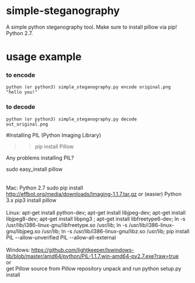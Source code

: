 # simple-steganography
A simple python steganography tool. Make sure to install pillow via pip! Python 2.7.

# usage example

### to encode
<code>python (or python3) simple_steganography.py encode original.png "hello you!"</code>

### to decode
<code>python (or python3) simple_steganography.py decode out_original.png</code>

#Installing PIL (Python Imaging Library)
>> pip install Pillow

Any problems installing PIL?

sudo easy_install pillow
<br>
<br>
<br>
Mac:
Python 2.7
sudo pip install http://effbot.org/media/downloads/Imaging-1.1.7.tar.gz
or (easier)
Python 3.x
pip3 install pillow
<br><br>
Linux:
apt-get install python-dev;
apt-get install libjpeg-dev;
apt-get install libjpeg8-dev;
apt-get install libpng3 ;
apt-get install libfreetype6-dev;
ln -s /usr/lib/i386-linux-gnu/libfreetype.so /usr/lib;
ln -s /usr/lib/i386-linux-gnu/libjpeg.so /usr/lib;
ln -s /usr/lib/i386-linux-gnu/libz.so /usr/lib;
pip install PIL  --allow-unverified PIL --allow-all-external
<br><br>
Windows:
https://github.com/lightkeeper/lswindows-lib/blob/master/amd64/python/PIL-1.1.7.win-amd64-py2.7.exe?raw=true<br>
or<br>
get Pillow source from Pillow repository unpack and run
python setup.py install
